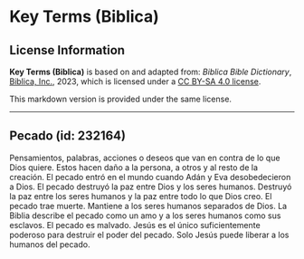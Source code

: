 # Key Terms (Biblica)

## License Information

**Key Terms (Biblica)** is based on and adapted from: _Biblica Bible Dictionary_, [Biblica, Inc.](https://www.biblica.com/), 2023, which is licensed under a [CC BY-SA 4.0 license](https://creativecommons.org/licenses/by-sa/4.0/legalcode.en).

This markdown version is provided under the same license.



--------------------------------

## Pecado (id: 232164)

Pensamientos, palabras, acciones o deseos que van en contra de lo que Dios quiere. Estos hacen daño a la persona, a otros y al resto de la creación. El pecado entró en el mundo cuando Adán y Eva desobedecieron a Dios. El pecado destruyó la paz entre Dios y los seres humanos. Destruyó la paz entre los seres humanos y la paz entre todo lo que Dios creo. El pecado trae muerte. Mantiene a los seres humanos separados de Dios. La Biblia describe el pecado como un amo y a los seres humanos como sus esclavos. El pecado es malvado. Jesús es el único suficientemente poderoso para destruir el poder del pecado. Solo Jesús puede liberar a los humanos del pecado.


